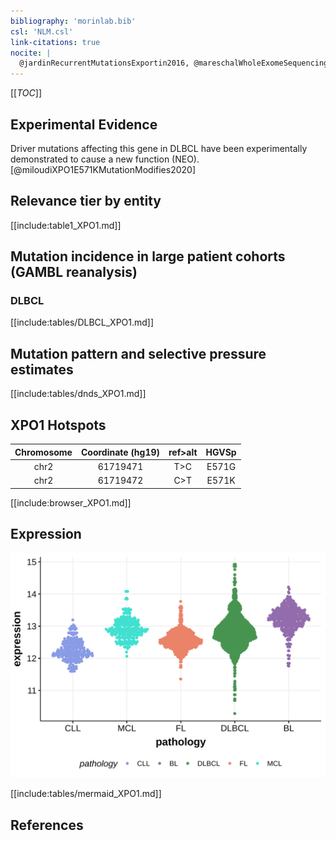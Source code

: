 ```yaml
---
bibliography: 'morinlab.bib'
csl: 'NLM.csl'
link-citations: true
nocite: |
  @jardinRecurrentMutationsExportin2016, @mareschalWholeExomeSequencing2016, @reddyGeneticFunctionalDrivers2017, 
---
```


[[_TOC_]]


## Experimental Evidence

Driver mutations affecting this gene in DLBCL have been experimentally demonstrated to cause a new function (NEO).[@miloudiXPO1E571KMutationModifies2020]

## Relevance tier by entity

[[include:table1_XPO1.md]]

## Mutation incidence in large patient cohorts (GAMBL reanalysis)

### DLBCL
[[include:tables/DLBCL_XPO1.md]]

## Mutation pattern and selective pressure estimates

[[include:tables/dnds_XPO1.md]]

## XPO1 Hotspots

| Chromosome |Coordinate (hg19) | ref>alt | HGVSp | 
 | :---:| :---: | :--: | :---: |
| chr2 | 61719471 | T>C | E571G |
| chr2 | 61719472 | C>T | E571K |

[[include:browser_XPO1.md]]

## Expression
![](images/gene_expression/XPO1_by_pathology.svg)
<!-- ORIGIN: mareschalWholeExomeSequencing2016 -->
<!-- DLBCL: mareschalWholeExomeSequencing2016 -->
<!-- PMBL: jardinRecurrentMutationsExportin2016a -->

[[include:tables/mermaid_XPO1.md]]

## References
